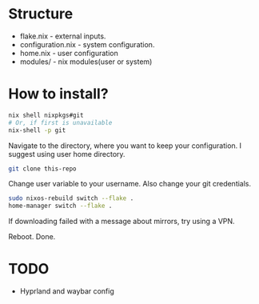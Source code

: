 # Structure

- flake.nix - external inputs.
- configuration.nix - system configuration.
- home.nix - user configuration
- modules/ - nix modules(user or system)

# How to install?

```sh
nix shell nixpkgs#git
# Or, if first is unavailable
nix-shell -p git
```

Navigate to the directory, where you want to keep your configuration. I suggest using user home directory.

```sh
git clone this-repo
```

Change user variable to your username. Also change your git credentials.

```sh
sudo nixos-rebuild switch --flake .
home-manager switch --flake .
```

If downloading failed with a message about mirrors, try using a VPN.

Reboot. Done.

# TODO

- Hyprland and waybar config
